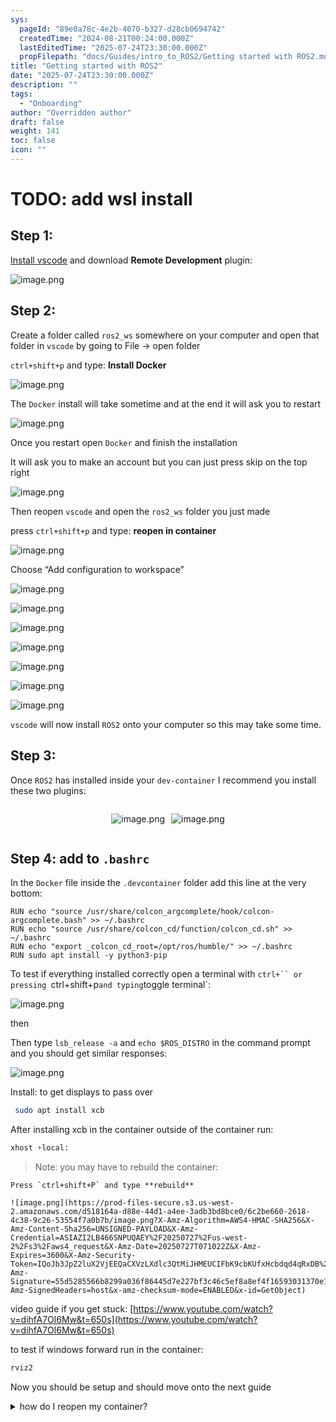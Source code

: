 ```yaml
---
sys:
  pageId: "89e0a78c-4e2b-4070-b327-d28cb0694742"
  createdTime: "2024-08-21T00:24:00.000Z"
  lastEditedTime: "2025-07-24T23:30:00.000Z"
  propFilepath: "docs/Guides/intro_to_ROS2/Getting started with ROS2.md"
title: "Getting started with ROS2"
date: "2025-07-24T23:30:00.000Z"
description: ""
tags:
  - "Onboarding"
author: "Overridden author"
draft: false
weight: 141
toc: false
icon: ""
---
```


# TODO: add wsl install

## Step 1:

[Install vscode](https://code.visualstudio.com/download) and download **Remote Development** plugin:

![image.png](https://prod-files-secure.s3.us-west-2.amazonaws.com/d518164a-d88e-44d1-a4ee-3adb3bd8bce0/efb52993-1881-4a40-b95e-6f020334f022/image.png?X-Amz-Algorithm=AWS4-HMAC-SHA256&X-Amz-Content-Sha256=UNSIGNED-PAYLOAD&X-Amz-Credential=ASIAZI2LB466Q76VJFTU%2F20250727%2Fus-west-2%2Fs3%2Faws4_request&X-Amz-Date=20250727T071011Z&X-Amz-Expires=3600&X-Amz-Security-Token=IQoJb3JpZ2luX2VjEEQaCXVzLXdlc3QtMiJIMEYCIQCVa9HCK9AiNbHNO1I7UJFkrDLHouoqFVMjwpT1jJQkdwIhAMZtSkj%2BUKyVh2NK7hUxjwPGI%2BUWmJl9hSH8Zs6m628MKv8DCG0QABoMNjM3NDIzMTgzODA1IgwIYt1hrgDAZ9OM5Jgq3AMvFnQtWxbGpwO2rNeZ%2FWJd7ppHxlqgfviSSO70H29DIZRcqaNpi2gXjNB0n1JmRaBvqOrsdWCjdSDE7y2sHUy06IWe1%2BVp4NLDu%2B6MJk7zHo20q6ARfW0NBVIlttTS2Xgiw%2FDeGd8Fr240LHWWN5DgpimlfYIsopqkeQTnKYzkAjdwde7Yshr1b%2FtB24rL%2Boc0uhFN7b5Yz5yBi6zh4Zwu0WPoU4thkG4RhJW0R0fjgsMZ%2FKeb%2FwIbEDWKw7ZSfiRNIYTgxRoAWaZy8HNWhnsxAae%2BSqY9NGQXjrsipxBBxQ0755ZaC7mCqEVE9%2F%2Fs1WPdjjCtmXsWs6IhA3jAmt7vdAEfI4lScigvlVLSn%2Fj5n20LfDo54qSvI5L13VeN0srfn4KbA0YeqHareqCMYn0%2FhqzKk7RJ2A5BIu%2BHh1Y7IfhhdBgrF9dS6rxQ42Df8GThSOtYx79adB%2BYEaTC1dqVWr%2B0Quc3m5o%2FgmMtbSkBleJ9vszF%2FRwcFUGRk9a2MWzTB9FK8STVOOuHnYKQawDUu%2BFxE%2Fi3TDcLc6aKNboBb0JL1vgHs%2FBoa0dx3ID%2Bq7SqUMN%2FKtIsyObEqbJnKgz7v2zT6erZVezr1%2BtaI%2BzGOq4lFyxkJob3pubbaDCCu5bEBjqkAcluA0ZtV5Tfqb%2FbuKifGxdH%2BCFulwIfxqiCtEMaJPWKHIFyCHIPBVwz9Pt9zzPaKpc4LYqsAGEBiaNFERuMggGTVJCYHQE%2FIOpR0e81OXiGQAZXTf6rAyC%2FOe%2BWBJNQaMixTEja3kWgaZ%2FMeJF%2FIyJWr6TawD27juabAajBlU9GUG1QXOh6R43PXTwm6aMQQXdMASpcYyPUAZHr0UeP8ZdlccjP&X-Amz-Signature=e5074000c1d369a10d7d4d69e4dd8a10b864989fa18f0df1f2e02f09b15dcbb0&X-Amz-SignedHeaders=host&x-amz-checksum-mode=ENABLED&x-id=GetObject)

## Step 2:

Create a folder called `ros2_ws` somewhere on your computer and open that folder in `vscode` by going to File → open folder 

`ctrl+shift+p` and type: **Install Docker**

![image.png](https://prod-files-secure.s3.us-west-2.amazonaws.com/d518164a-d88e-44d1-a4ee-3adb3bd8bce0/2269dc0e-1cd5-47ff-bceb-c04ad9b2eab0/image.png?X-Amz-Algorithm=AWS4-HMAC-SHA256&X-Amz-Content-Sha256=UNSIGNED-PAYLOAD&X-Amz-Credential=ASIAZI2LB466Q76VJFTU%2F20250727%2Fus-west-2%2Fs3%2Faws4_request&X-Amz-Date=20250727T071011Z&X-Amz-Expires=3600&X-Amz-Security-Token=IQoJb3JpZ2luX2VjEEQaCXVzLXdlc3QtMiJIMEYCIQCVa9HCK9AiNbHNO1I7UJFkrDLHouoqFVMjwpT1jJQkdwIhAMZtSkj%2BUKyVh2NK7hUxjwPGI%2BUWmJl9hSH8Zs6m628MKv8DCG0QABoMNjM3NDIzMTgzODA1IgwIYt1hrgDAZ9OM5Jgq3AMvFnQtWxbGpwO2rNeZ%2FWJd7ppHxlqgfviSSO70H29DIZRcqaNpi2gXjNB0n1JmRaBvqOrsdWCjdSDE7y2sHUy06IWe1%2BVp4NLDu%2B6MJk7zHo20q6ARfW0NBVIlttTS2Xgiw%2FDeGd8Fr240LHWWN5DgpimlfYIsopqkeQTnKYzkAjdwde7Yshr1b%2FtB24rL%2Boc0uhFN7b5Yz5yBi6zh4Zwu0WPoU4thkG4RhJW0R0fjgsMZ%2FKeb%2FwIbEDWKw7ZSfiRNIYTgxRoAWaZy8HNWhnsxAae%2BSqY9NGQXjrsipxBBxQ0755ZaC7mCqEVE9%2F%2Fs1WPdjjCtmXsWs6IhA3jAmt7vdAEfI4lScigvlVLSn%2Fj5n20LfDo54qSvI5L13VeN0srfn4KbA0YeqHareqCMYn0%2FhqzKk7RJ2A5BIu%2BHh1Y7IfhhdBgrF9dS6rxQ42Df8GThSOtYx79adB%2BYEaTC1dqVWr%2B0Quc3m5o%2FgmMtbSkBleJ9vszF%2FRwcFUGRk9a2MWzTB9FK8STVOOuHnYKQawDUu%2BFxE%2Fi3TDcLc6aKNboBb0JL1vgHs%2FBoa0dx3ID%2Bq7SqUMN%2FKtIsyObEqbJnKgz7v2zT6erZVezr1%2BtaI%2BzGOq4lFyxkJob3pubbaDCCu5bEBjqkAcluA0ZtV5Tfqb%2FbuKifGxdH%2BCFulwIfxqiCtEMaJPWKHIFyCHIPBVwz9Pt9zzPaKpc4LYqsAGEBiaNFERuMggGTVJCYHQE%2FIOpR0e81OXiGQAZXTf6rAyC%2FOe%2BWBJNQaMixTEja3kWgaZ%2FMeJF%2FIyJWr6TawD27juabAajBlU9GUG1QXOh6R43PXTwm6aMQQXdMASpcYyPUAZHr0UeP8ZdlccjP&X-Amz-Signature=f50fcffaed25c1e3eca8b4f5369734ae2d8b86986384ae44718ffa1b3bd4899b&X-Amz-SignedHeaders=host&x-amz-checksum-mode=ENABLED&x-id=GetObject)

The `Docker` install will take sometime and at the end it will ask you to restart

![image.png](https://prod-files-secure.s3.us-west-2.amazonaws.com/d518164a-d88e-44d1-a4ee-3adb3bd8bce0/ed233f78-be33-4b1f-b89c-9c346c0e961e/image.png?X-Amz-Algorithm=AWS4-HMAC-SHA256&X-Amz-Content-Sha256=UNSIGNED-PAYLOAD&X-Amz-Credential=ASIAZI2LB466Q76VJFTU%2F20250727%2Fus-west-2%2Fs3%2Faws4_request&X-Amz-Date=20250727T071011Z&X-Amz-Expires=3600&X-Amz-Security-Token=IQoJb3JpZ2luX2VjEEQaCXVzLXdlc3QtMiJIMEYCIQCVa9HCK9AiNbHNO1I7UJFkrDLHouoqFVMjwpT1jJQkdwIhAMZtSkj%2BUKyVh2NK7hUxjwPGI%2BUWmJl9hSH8Zs6m628MKv8DCG0QABoMNjM3NDIzMTgzODA1IgwIYt1hrgDAZ9OM5Jgq3AMvFnQtWxbGpwO2rNeZ%2FWJd7ppHxlqgfviSSO70H29DIZRcqaNpi2gXjNB0n1JmRaBvqOrsdWCjdSDE7y2sHUy06IWe1%2BVp4NLDu%2B6MJk7zHo20q6ARfW0NBVIlttTS2Xgiw%2FDeGd8Fr240LHWWN5DgpimlfYIsopqkeQTnKYzkAjdwde7Yshr1b%2FtB24rL%2Boc0uhFN7b5Yz5yBi6zh4Zwu0WPoU4thkG4RhJW0R0fjgsMZ%2FKeb%2FwIbEDWKw7ZSfiRNIYTgxRoAWaZy8HNWhnsxAae%2BSqY9NGQXjrsipxBBxQ0755ZaC7mCqEVE9%2F%2Fs1WPdjjCtmXsWs6IhA3jAmt7vdAEfI4lScigvlVLSn%2Fj5n20LfDo54qSvI5L13VeN0srfn4KbA0YeqHareqCMYn0%2FhqzKk7RJ2A5BIu%2BHh1Y7IfhhdBgrF9dS6rxQ42Df8GThSOtYx79adB%2BYEaTC1dqVWr%2B0Quc3m5o%2FgmMtbSkBleJ9vszF%2FRwcFUGRk9a2MWzTB9FK8STVOOuHnYKQawDUu%2BFxE%2Fi3TDcLc6aKNboBb0JL1vgHs%2FBoa0dx3ID%2Bq7SqUMN%2FKtIsyObEqbJnKgz7v2zT6erZVezr1%2BtaI%2BzGOq4lFyxkJob3pubbaDCCu5bEBjqkAcluA0ZtV5Tfqb%2FbuKifGxdH%2BCFulwIfxqiCtEMaJPWKHIFyCHIPBVwz9Pt9zzPaKpc4LYqsAGEBiaNFERuMggGTVJCYHQE%2FIOpR0e81OXiGQAZXTf6rAyC%2FOe%2BWBJNQaMixTEja3kWgaZ%2FMeJF%2FIyJWr6TawD27juabAajBlU9GUG1QXOh6R43PXTwm6aMQQXdMASpcYyPUAZHr0UeP8ZdlccjP&X-Amz-Signature=30a33d535e33c9000b686dd9c3aa49eeb4a3444e5fbd84e309b0e630a112e9e9&X-Amz-SignedHeaders=host&x-amz-checksum-mode=ENABLED&x-id=GetObject)

Once you restart open `Docker` and finish the installation

It will ask you to make an account but you can just press skip on the top right

![image.png](https://prod-files-secure.s3.us-west-2.amazonaws.com/d518164a-d88e-44d1-a4ee-3adb3bd8bce0/21010ad9-1659-4fd9-9f59-9932a09b2a3d/image.png?X-Amz-Algorithm=AWS4-HMAC-SHA256&X-Amz-Content-Sha256=UNSIGNED-PAYLOAD&X-Amz-Credential=ASIAZI2LB466Q76VJFTU%2F20250727%2Fus-west-2%2Fs3%2Faws4_request&X-Amz-Date=20250727T071011Z&X-Amz-Expires=3600&X-Amz-Security-Token=IQoJb3JpZ2luX2VjEEQaCXVzLXdlc3QtMiJIMEYCIQCVa9HCK9AiNbHNO1I7UJFkrDLHouoqFVMjwpT1jJQkdwIhAMZtSkj%2BUKyVh2NK7hUxjwPGI%2BUWmJl9hSH8Zs6m628MKv8DCG0QABoMNjM3NDIzMTgzODA1IgwIYt1hrgDAZ9OM5Jgq3AMvFnQtWxbGpwO2rNeZ%2FWJd7ppHxlqgfviSSO70H29DIZRcqaNpi2gXjNB0n1JmRaBvqOrsdWCjdSDE7y2sHUy06IWe1%2BVp4NLDu%2B6MJk7zHo20q6ARfW0NBVIlttTS2Xgiw%2FDeGd8Fr240LHWWN5DgpimlfYIsopqkeQTnKYzkAjdwde7Yshr1b%2FtB24rL%2Boc0uhFN7b5Yz5yBi6zh4Zwu0WPoU4thkG4RhJW0R0fjgsMZ%2FKeb%2FwIbEDWKw7ZSfiRNIYTgxRoAWaZy8HNWhnsxAae%2BSqY9NGQXjrsipxBBxQ0755ZaC7mCqEVE9%2F%2Fs1WPdjjCtmXsWs6IhA3jAmt7vdAEfI4lScigvlVLSn%2Fj5n20LfDo54qSvI5L13VeN0srfn4KbA0YeqHareqCMYn0%2FhqzKk7RJ2A5BIu%2BHh1Y7IfhhdBgrF9dS6rxQ42Df8GThSOtYx79adB%2BYEaTC1dqVWr%2B0Quc3m5o%2FgmMtbSkBleJ9vszF%2FRwcFUGRk9a2MWzTB9FK8STVOOuHnYKQawDUu%2BFxE%2Fi3TDcLc6aKNboBb0JL1vgHs%2FBoa0dx3ID%2Bq7SqUMN%2FKtIsyObEqbJnKgz7v2zT6erZVezr1%2BtaI%2BzGOq4lFyxkJob3pubbaDCCu5bEBjqkAcluA0ZtV5Tfqb%2FbuKifGxdH%2BCFulwIfxqiCtEMaJPWKHIFyCHIPBVwz9Pt9zzPaKpc4LYqsAGEBiaNFERuMggGTVJCYHQE%2FIOpR0e81OXiGQAZXTf6rAyC%2FOe%2BWBJNQaMixTEja3kWgaZ%2FMeJF%2FIyJWr6TawD27juabAajBlU9GUG1QXOh6R43PXTwm6aMQQXdMASpcYyPUAZHr0UeP8ZdlccjP&X-Amz-Signature=197a66981f67b2216977eaa2439ab3b740ada236d38fe96bb14b26d0db3e3b04&X-Amz-SignedHeaders=host&x-amz-checksum-mode=ENABLED&x-id=GetObject)

Then reopen `vscode` and open the `ros2_ws` folder you just made

press `ctrl+shift+p` and type: **reopen in container**

![image.png](https://prod-files-secure.s3.us-west-2.amazonaws.com/d518164a-d88e-44d1-a4ee-3adb3bd8bce0/4e93b8c2-41ad-488c-8095-c74205196118/image.png?X-Amz-Algorithm=AWS4-HMAC-SHA256&X-Amz-Content-Sha256=UNSIGNED-PAYLOAD&X-Amz-Credential=ASIAZI2LB466Q76VJFTU%2F20250727%2Fus-west-2%2Fs3%2Faws4_request&X-Amz-Date=20250727T071011Z&X-Amz-Expires=3600&X-Amz-Security-Token=IQoJb3JpZ2luX2VjEEQaCXVzLXdlc3QtMiJIMEYCIQCVa9HCK9AiNbHNO1I7UJFkrDLHouoqFVMjwpT1jJQkdwIhAMZtSkj%2BUKyVh2NK7hUxjwPGI%2BUWmJl9hSH8Zs6m628MKv8DCG0QABoMNjM3NDIzMTgzODA1IgwIYt1hrgDAZ9OM5Jgq3AMvFnQtWxbGpwO2rNeZ%2FWJd7ppHxlqgfviSSO70H29DIZRcqaNpi2gXjNB0n1JmRaBvqOrsdWCjdSDE7y2sHUy06IWe1%2BVp4NLDu%2B6MJk7zHo20q6ARfW0NBVIlttTS2Xgiw%2FDeGd8Fr240LHWWN5DgpimlfYIsopqkeQTnKYzkAjdwde7Yshr1b%2FtB24rL%2Boc0uhFN7b5Yz5yBi6zh4Zwu0WPoU4thkG4RhJW0R0fjgsMZ%2FKeb%2FwIbEDWKw7ZSfiRNIYTgxRoAWaZy8HNWhnsxAae%2BSqY9NGQXjrsipxBBxQ0755ZaC7mCqEVE9%2F%2Fs1WPdjjCtmXsWs6IhA3jAmt7vdAEfI4lScigvlVLSn%2Fj5n20LfDo54qSvI5L13VeN0srfn4KbA0YeqHareqCMYn0%2FhqzKk7RJ2A5BIu%2BHh1Y7IfhhdBgrF9dS6rxQ42Df8GThSOtYx79adB%2BYEaTC1dqVWr%2B0Quc3m5o%2FgmMtbSkBleJ9vszF%2FRwcFUGRk9a2MWzTB9FK8STVOOuHnYKQawDUu%2BFxE%2Fi3TDcLc6aKNboBb0JL1vgHs%2FBoa0dx3ID%2Bq7SqUMN%2FKtIsyObEqbJnKgz7v2zT6erZVezr1%2BtaI%2BzGOq4lFyxkJob3pubbaDCCu5bEBjqkAcluA0ZtV5Tfqb%2FbuKifGxdH%2BCFulwIfxqiCtEMaJPWKHIFyCHIPBVwz9Pt9zzPaKpc4LYqsAGEBiaNFERuMggGTVJCYHQE%2FIOpR0e81OXiGQAZXTf6rAyC%2FOe%2BWBJNQaMixTEja3kWgaZ%2FMeJF%2FIyJWr6TawD27juabAajBlU9GUG1QXOh6R43PXTwm6aMQQXdMASpcYyPUAZHr0UeP8ZdlccjP&X-Amz-Signature=e14ecc8cfbe6efc38aa16804b6439670b3ca3ef1f2a847e3d51e91c9fa0100fc&X-Amz-SignedHeaders=host&x-amz-checksum-mode=ENABLED&x-id=GetObject)

Choose “Add configuration to workspace”

![image.png](https://prod-files-secure.s3.us-west-2.amazonaws.com/d518164a-d88e-44d1-a4ee-3adb3bd8bce0/9560b282-5060-4989-ba37-97e7b2c22476/image.png?X-Amz-Algorithm=AWS4-HMAC-SHA256&X-Amz-Content-Sha256=UNSIGNED-PAYLOAD&X-Amz-Credential=ASIAZI2LB466Q76VJFTU%2F20250727%2Fus-west-2%2Fs3%2Faws4_request&X-Amz-Date=20250727T071011Z&X-Amz-Expires=3600&X-Amz-Security-Token=IQoJb3JpZ2luX2VjEEQaCXVzLXdlc3QtMiJIMEYCIQCVa9HCK9AiNbHNO1I7UJFkrDLHouoqFVMjwpT1jJQkdwIhAMZtSkj%2BUKyVh2NK7hUxjwPGI%2BUWmJl9hSH8Zs6m628MKv8DCG0QABoMNjM3NDIzMTgzODA1IgwIYt1hrgDAZ9OM5Jgq3AMvFnQtWxbGpwO2rNeZ%2FWJd7ppHxlqgfviSSO70H29DIZRcqaNpi2gXjNB0n1JmRaBvqOrsdWCjdSDE7y2sHUy06IWe1%2BVp4NLDu%2B6MJk7zHo20q6ARfW0NBVIlttTS2Xgiw%2FDeGd8Fr240LHWWN5DgpimlfYIsopqkeQTnKYzkAjdwde7Yshr1b%2FtB24rL%2Boc0uhFN7b5Yz5yBi6zh4Zwu0WPoU4thkG4RhJW0R0fjgsMZ%2FKeb%2FwIbEDWKw7ZSfiRNIYTgxRoAWaZy8HNWhnsxAae%2BSqY9NGQXjrsipxBBxQ0755ZaC7mCqEVE9%2F%2Fs1WPdjjCtmXsWs6IhA3jAmt7vdAEfI4lScigvlVLSn%2Fj5n20LfDo54qSvI5L13VeN0srfn4KbA0YeqHareqCMYn0%2FhqzKk7RJ2A5BIu%2BHh1Y7IfhhdBgrF9dS6rxQ42Df8GThSOtYx79adB%2BYEaTC1dqVWr%2B0Quc3m5o%2FgmMtbSkBleJ9vszF%2FRwcFUGRk9a2MWzTB9FK8STVOOuHnYKQawDUu%2BFxE%2Fi3TDcLc6aKNboBb0JL1vgHs%2FBoa0dx3ID%2Bq7SqUMN%2FKtIsyObEqbJnKgz7v2zT6erZVezr1%2BtaI%2BzGOq4lFyxkJob3pubbaDCCu5bEBjqkAcluA0ZtV5Tfqb%2FbuKifGxdH%2BCFulwIfxqiCtEMaJPWKHIFyCHIPBVwz9Pt9zzPaKpc4LYqsAGEBiaNFERuMggGTVJCYHQE%2FIOpR0e81OXiGQAZXTf6rAyC%2FOe%2BWBJNQaMixTEja3kWgaZ%2FMeJF%2FIyJWr6TawD27juabAajBlU9GUG1QXOh6R43PXTwm6aMQQXdMASpcYyPUAZHr0UeP8ZdlccjP&X-Amz-Signature=198376983a3a971fb7bd59d7a1a6e8bf527d364e24fa1980f1c2884c264a1157&X-Amz-SignedHeaders=host&x-amz-checksum-mode=ENABLED&x-id=GetObject)

![image.png](https://prod-files-secure.s3.us-west-2.amazonaws.com/d518164a-d88e-44d1-a4ee-3adb3bd8bce0/2ee63f81-886b-48e8-a553-dc6e5eac99e4/image.png?X-Amz-Algorithm=AWS4-HMAC-SHA256&X-Amz-Content-Sha256=UNSIGNED-PAYLOAD&X-Amz-Credential=ASIAZI2LB466Q76VJFTU%2F20250727%2Fus-west-2%2Fs3%2Faws4_request&X-Amz-Date=20250727T071011Z&X-Amz-Expires=3600&X-Amz-Security-Token=IQoJb3JpZ2luX2VjEEQaCXVzLXdlc3QtMiJIMEYCIQCVa9HCK9AiNbHNO1I7UJFkrDLHouoqFVMjwpT1jJQkdwIhAMZtSkj%2BUKyVh2NK7hUxjwPGI%2BUWmJl9hSH8Zs6m628MKv8DCG0QABoMNjM3NDIzMTgzODA1IgwIYt1hrgDAZ9OM5Jgq3AMvFnQtWxbGpwO2rNeZ%2FWJd7ppHxlqgfviSSO70H29DIZRcqaNpi2gXjNB0n1JmRaBvqOrsdWCjdSDE7y2sHUy06IWe1%2BVp4NLDu%2B6MJk7zHo20q6ARfW0NBVIlttTS2Xgiw%2FDeGd8Fr240LHWWN5DgpimlfYIsopqkeQTnKYzkAjdwde7Yshr1b%2FtB24rL%2Boc0uhFN7b5Yz5yBi6zh4Zwu0WPoU4thkG4RhJW0R0fjgsMZ%2FKeb%2FwIbEDWKw7ZSfiRNIYTgxRoAWaZy8HNWhnsxAae%2BSqY9NGQXjrsipxBBxQ0755ZaC7mCqEVE9%2F%2Fs1WPdjjCtmXsWs6IhA3jAmt7vdAEfI4lScigvlVLSn%2Fj5n20LfDo54qSvI5L13VeN0srfn4KbA0YeqHareqCMYn0%2FhqzKk7RJ2A5BIu%2BHh1Y7IfhhdBgrF9dS6rxQ42Df8GThSOtYx79adB%2BYEaTC1dqVWr%2B0Quc3m5o%2FgmMtbSkBleJ9vszF%2FRwcFUGRk9a2MWzTB9FK8STVOOuHnYKQawDUu%2BFxE%2Fi3TDcLc6aKNboBb0JL1vgHs%2FBoa0dx3ID%2Bq7SqUMN%2FKtIsyObEqbJnKgz7v2zT6erZVezr1%2BtaI%2BzGOq4lFyxkJob3pubbaDCCu5bEBjqkAcluA0ZtV5Tfqb%2FbuKifGxdH%2BCFulwIfxqiCtEMaJPWKHIFyCHIPBVwz9Pt9zzPaKpc4LYqsAGEBiaNFERuMggGTVJCYHQE%2FIOpR0e81OXiGQAZXTf6rAyC%2FOe%2BWBJNQaMixTEja3kWgaZ%2FMeJF%2FIyJWr6TawD27juabAajBlU9GUG1QXOh6R43PXTwm6aMQQXdMASpcYyPUAZHr0UeP8ZdlccjP&X-Amz-Signature=3273873823a91b5ece70017e85843a49feebe86fa132f21ef22abccecc4e86a4&X-Amz-SignedHeaders=host&x-amz-checksum-mode=ENABLED&x-id=GetObject)

![image.png](https://prod-files-secure.s3.us-west-2.amazonaws.com/d518164a-d88e-44d1-a4ee-3adb3bd8bce0/e0fd626c-c8b6-4b2c-95d1-fa4c26514504/image.png?X-Amz-Algorithm=AWS4-HMAC-SHA256&X-Amz-Content-Sha256=UNSIGNED-PAYLOAD&X-Amz-Credential=ASIAZI2LB466Q76VJFTU%2F20250727%2Fus-west-2%2Fs3%2Faws4_request&X-Amz-Date=20250727T071011Z&X-Amz-Expires=3600&X-Amz-Security-Token=IQoJb3JpZ2luX2VjEEQaCXVzLXdlc3QtMiJIMEYCIQCVa9HCK9AiNbHNO1I7UJFkrDLHouoqFVMjwpT1jJQkdwIhAMZtSkj%2BUKyVh2NK7hUxjwPGI%2BUWmJl9hSH8Zs6m628MKv8DCG0QABoMNjM3NDIzMTgzODA1IgwIYt1hrgDAZ9OM5Jgq3AMvFnQtWxbGpwO2rNeZ%2FWJd7ppHxlqgfviSSO70H29DIZRcqaNpi2gXjNB0n1JmRaBvqOrsdWCjdSDE7y2sHUy06IWe1%2BVp4NLDu%2B6MJk7zHo20q6ARfW0NBVIlttTS2Xgiw%2FDeGd8Fr240LHWWN5DgpimlfYIsopqkeQTnKYzkAjdwde7Yshr1b%2FtB24rL%2Boc0uhFN7b5Yz5yBi6zh4Zwu0WPoU4thkG4RhJW0R0fjgsMZ%2FKeb%2FwIbEDWKw7ZSfiRNIYTgxRoAWaZy8HNWhnsxAae%2BSqY9NGQXjrsipxBBxQ0755ZaC7mCqEVE9%2F%2Fs1WPdjjCtmXsWs6IhA3jAmt7vdAEfI4lScigvlVLSn%2Fj5n20LfDo54qSvI5L13VeN0srfn4KbA0YeqHareqCMYn0%2FhqzKk7RJ2A5BIu%2BHh1Y7IfhhdBgrF9dS6rxQ42Df8GThSOtYx79adB%2BYEaTC1dqVWr%2B0Quc3m5o%2FgmMtbSkBleJ9vszF%2FRwcFUGRk9a2MWzTB9FK8STVOOuHnYKQawDUu%2BFxE%2Fi3TDcLc6aKNboBb0JL1vgHs%2FBoa0dx3ID%2Bq7SqUMN%2FKtIsyObEqbJnKgz7v2zT6erZVezr1%2BtaI%2BzGOq4lFyxkJob3pubbaDCCu5bEBjqkAcluA0ZtV5Tfqb%2FbuKifGxdH%2BCFulwIfxqiCtEMaJPWKHIFyCHIPBVwz9Pt9zzPaKpc4LYqsAGEBiaNFERuMggGTVJCYHQE%2FIOpR0e81OXiGQAZXTf6rAyC%2FOe%2BWBJNQaMixTEja3kWgaZ%2FMeJF%2FIyJWr6TawD27juabAajBlU9GUG1QXOh6R43PXTwm6aMQQXdMASpcYyPUAZHr0UeP8ZdlccjP&X-Amz-Signature=5d5efa588fa42e2d79965a01a6ad9abfbe4b9caef955f7b3adf9b9c827dd91cb&X-Amz-SignedHeaders=host&x-amz-checksum-mode=ENABLED&x-id=GetObject)

![image.png](https://prod-files-secure.s3.us-west-2.amazonaws.com/d518164a-d88e-44d1-a4ee-3adb3bd8bce0/a2e13f50-d2ab-4719-a4c2-7ced634bfc9d/image.png?X-Amz-Algorithm=AWS4-HMAC-SHA256&X-Amz-Content-Sha256=UNSIGNED-PAYLOAD&X-Amz-Credential=ASIAZI2LB466Q76VJFTU%2F20250727%2Fus-west-2%2Fs3%2Faws4_request&X-Amz-Date=20250727T071011Z&X-Amz-Expires=3600&X-Amz-Security-Token=IQoJb3JpZ2luX2VjEEQaCXVzLXdlc3QtMiJIMEYCIQCVa9HCK9AiNbHNO1I7UJFkrDLHouoqFVMjwpT1jJQkdwIhAMZtSkj%2BUKyVh2NK7hUxjwPGI%2BUWmJl9hSH8Zs6m628MKv8DCG0QABoMNjM3NDIzMTgzODA1IgwIYt1hrgDAZ9OM5Jgq3AMvFnQtWxbGpwO2rNeZ%2FWJd7ppHxlqgfviSSO70H29DIZRcqaNpi2gXjNB0n1JmRaBvqOrsdWCjdSDE7y2sHUy06IWe1%2BVp4NLDu%2B6MJk7zHo20q6ARfW0NBVIlttTS2Xgiw%2FDeGd8Fr240LHWWN5DgpimlfYIsopqkeQTnKYzkAjdwde7Yshr1b%2FtB24rL%2Boc0uhFN7b5Yz5yBi6zh4Zwu0WPoU4thkG4RhJW0R0fjgsMZ%2FKeb%2FwIbEDWKw7ZSfiRNIYTgxRoAWaZy8HNWhnsxAae%2BSqY9NGQXjrsipxBBxQ0755ZaC7mCqEVE9%2F%2Fs1WPdjjCtmXsWs6IhA3jAmt7vdAEfI4lScigvlVLSn%2Fj5n20LfDo54qSvI5L13VeN0srfn4KbA0YeqHareqCMYn0%2FhqzKk7RJ2A5BIu%2BHh1Y7IfhhdBgrF9dS6rxQ42Df8GThSOtYx79adB%2BYEaTC1dqVWr%2B0Quc3m5o%2FgmMtbSkBleJ9vszF%2FRwcFUGRk9a2MWzTB9FK8STVOOuHnYKQawDUu%2BFxE%2Fi3TDcLc6aKNboBb0JL1vgHs%2FBoa0dx3ID%2Bq7SqUMN%2FKtIsyObEqbJnKgz7v2zT6erZVezr1%2BtaI%2BzGOq4lFyxkJob3pubbaDCCu5bEBjqkAcluA0ZtV5Tfqb%2FbuKifGxdH%2BCFulwIfxqiCtEMaJPWKHIFyCHIPBVwz9Pt9zzPaKpc4LYqsAGEBiaNFERuMggGTVJCYHQE%2FIOpR0e81OXiGQAZXTf6rAyC%2FOe%2BWBJNQaMixTEja3kWgaZ%2FMeJF%2FIyJWr6TawD27juabAajBlU9GUG1QXOh6R43PXTwm6aMQQXdMASpcYyPUAZHr0UeP8ZdlccjP&X-Amz-Signature=f8f0fc9cf1158cf6ed17796d456d5a0cc433f2b1edc1bc1d1798d36cda3fd3cb&X-Amz-SignedHeaders=host&x-amz-checksum-mode=ENABLED&x-id=GetObject)

![image.png](https://prod-files-secure.s3.us-west-2.amazonaws.com/d518164a-d88e-44d1-a4ee-3adb3bd8bce0/6cc478ad-aaba-4bf7-9fcc-403277ab896c/image.png?X-Amz-Algorithm=AWS4-HMAC-SHA256&X-Amz-Content-Sha256=UNSIGNED-PAYLOAD&X-Amz-Credential=ASIAZI2LB466Q76VJFTU%2F20250727%2Fus-west-2%2Fs3%2Faws4_request&X-Amz-Date=20250727T071011Z&X-Amz-Expires=3600&X-Amz-Security-Token=IQoJb3JpZ2luX2VjEEQaCXVzLXdlc3QtMiJIMEYCIQCVa9HCK9AiNbHNO1I7UJFkrDLHouoqFVMjwpT1jJQkdwIhAMZtSkj%2BUKyVh2NK7hUxjwPGI%2BUWmJl9hSH8Zs6m628MKv8DCG0QABoMNjM3NDIzMTgzODA1IgwIYt1hrgDAZ9OM5Jgq3AMvFnQtWxbGpwO2rNeZ%2FWJd7ppHxlqgfviSSO70H29DIZRcqaNpi2gXjNB0n1JmRaBvqOrsdWCjdSDE7y2sHUy06IWe1%2BVp4NLDu%2B6MJk7zHo20q6ARfW0NBVIlttTS2Xgiw%2FDeGd8Fr240LHWWN5DgpimlfYIsopqkeQTnKYzkAjdwde7Yshr1b%2FtB24rL%2Boc0uhFN7b5Yz5yBi6zh4Zwu0WPoU4thkG4RhJW0R0fjgsMZ%2FKeb%2FwIbEDWKw7ZSfiRNIYTgxRoAWaZy8HNWhnsxAae%2BSqY9NGQXjrsipxBBxQ0755ZaC7mCqEVE9%2F%2Fs1WPdjjCtmXsWs6IhA3jAmt7vdAEfI4lScigvlVLSn%2Fj5n20LfDo54qSvI5L13VeN0srfn4KbA0YeqHareqCMYn0%2FhqzKk7RJ2A5BIu%2BHh1Y7IfhhdBgrF9dS6rxQ42Df8GThSOtYx79adB%2BYEaTC1dqVWr%2B0Quc3m5o%2FgmMtbSkBleJ9vszF%2FRwcFUGRk9a2MWzTB9FK8STVOOuHnYKQawDUu%2BFxE%2Fi3TDcLc6aKNboBb0JL1vgHs%2FBoa0dx3ID%2Bq7SqUMN%2FKtIsyObEqbJnKgz7v2zT6erZVezr1%2BtaI%2BzGOq4lFyxkJob3pubbaDCCu5bEBjqkAcluA0ZtV5Tfqb%2FbuKifGxdH%2BCFulwIfxqiCtEMaJPWKHIFyCHIPBVwz9Pt9zzPaKpc4LYqsAGEBiaNFERuMggGTVJCYHQE%2FIOpR0e81OXiGQAZXTf6rAyC%2FOe%2BWBJNQaMixTEja3kWgaZ%2FMeJF%2FIyJWr6TawD27juabAajBlU9GUG1QXOh6R43PXTwm6aMQQXdMASpcYyPUAZHr0UeP8ZdlccjP&X-Amz-Signature=6b36226f3fa84948865a8ecee4cb1cd6cb212e32ec027c8558066f17fd48bcbe&X-Amz-SignedHeaders=host&x-amz-checksum-mode=ENABLED&x-id=GetObject)

![image.png](https://prod-files-secure.s3.us-west-2.amazonaws.com/d518164a-d88e-44d1-a4ee-3adb3bd8bce0/53255b28-f75e-430f-b9e3-c0ac8577e42b/image.png?X-Amz-Algorithm=AWS4-HMAC-SHA256&X-Amz-Content-Sha256=UNSIGNED-PAYLOAD&X-Amz-Credential=ASIAZI2LB466Q76VJFTU%2F20250727%2Fus-west-2%2Fs3%2Faws4_request&X-Amz-Date=20250727T071011Z&X-Amz-Expires=3600&X-Amz-Security-Token=IQoJb3JpZ2luX2VjEEQaCXVzLXdlc3QtMiJIMEYCIQCVa9HCK9AiNbHNO1I7UJFkrDLHouoqFVMjwpT1jJQkdwIhAMZtSkj%2BUKyVh2NK7hUxjwPGI%2BUWmJl9hSH8Zs6m628MKv8DCG0QABoMNjM3NDIzMTgzODA1IgwIYt1hrgDAZ9OM5Jgq3AMvFnQtWxbGpwO2rNeZ%2FWJd7ppHxlqgfviSSO70H29DIZRcqaNpi2gXjNB0n1JmRaBvqOrsdWCjdSDE7y2sHUy06IWe1%2BVp4NLDu%2B6MJk7zHo20q6ARfW0NBVIlttTS2Xgiw%2FDeGd8Fr240LHWWN5DgpimlfYIsopqkeQTnKYzkAjdwde7Yshr1b%2FtB24rL%2Boc0uhFN7b5Yz5yBi6zh4Zwu0WPoU4thkG4RhJW0R0fjgsMZ%2FKeb%2FwIbEDWKw7ZSfiRNIYTgxRoAWaZy8HNWhnsxAae%2BSqY9NGQXjrsipxBBxQ0755ZaC7mCqEVE9%2F%2Fs1WPdjjCtmXsWs6IhA3jAmt7vdAEfI4lScigvlVLSn%2Fj5n20LfDo54qSvI5L13VeN0srfn4KbA0YeqHareqCMYn0%2FhqzKk7RJ2A5BIu%2BHh1Y7IfhhdBgrF9dS6rxQ42Df8GThSOtYx79adB%2BYEaTC1dqVWr%2B0Quc3m5o%2FgmMtbSkBleJ9vszF%2FRwcFUGRk9a2MWzTB9FK8STVOOuHnYKQawDUu%2BFxE%2Fi3TDcLc6aKNboBb0JL1vgHs%2FBoa0dx3ID%2Bq7SqUMN%2FKtIsyObEqbJnKgz7v2zT6erZVezr1%2BtaI%2BzGOq4lFyxkJob3pubbaDCCu5bEBjqkAcluA0ZtV5Tfqb%2FbuKifGxdH%2BCFulwIfxqiCtEMaJPWKHIFyCHIPBVwz9Pt9zzPaKpc4LYqsAGEBiaNFERuMggGTVJCYHQE%2FIOpR0e81OXiGQAZXTf6rAyC%2FOe%2BWBJNQaMixTEja3kWgaZ%2FMeJF%2FIyJWr6TawD27juabAajBlU9GUG1QXOh6R43PXTwm6aMQQXdMASpcYyPUAZHr0UeP8ZdlccjP&X-Amz-Signature=d1f24241241638942d94801d708fe131517798e72db222748199757977724f9f&X-Amz-SignedHeaders=host&x-amz-checksum-mode=ENABLED&x-id=GetObject)

![image.png](https://prod-files-secure.s3.us-west-2.amazonaws.com/d518164a-d88e-44d1-a4ee-3adb3bd8bce0/7c562767-5af9-4ffb-97d1-327bcdf4ee00/image.png?X-Amz-Algorithm=AWS4-HMAC-SHA256&X-Amz-Content-Sha256=UNSIGNED-PAYLOAD&X-Amz-Credential=ASIAZI2LB466Q76VJFTU%2F20250727%2Fus-west-2%2Fs3%2Faws4_request&X-Amz-Date=20250727T071011Z&X-Amz-Expires=3600&X-Amz-Security-Token=IQoJb3JpZ2luX2VjEEQaCXVzLXdlc3QtMiJIMEYCIQCVa9HCK9AiNbHNO1I7UJFkrDLHouoqFVMjwpT1jJQkdwIhAMZtSkj%2BUKyVh2NK7hUxjwPGI%2BUWmJl9hSH8Zs6m628MKv8DCG0QABoMNjM3NDIzMTgzODA1IgwIYt1hrgDAZ9OM5Jgq3AMvFnQtWxbGpwO2rNeZ%2FWJd7ppHxlqgfviSSO70H29DIZRcqaNpi2gXjNB0n1JmRaBvqOrsdWCjdSDE7y2sHUy06IWe1%2BVp4NLDu%2B6MJk7zHo20q6ARfW0NBVIlttTS2Xgiw%2FDeGd8Fr240LHWWN5DgpimlfYIsopqkeQTnKYzkAjdwde7Yshr1b%2FtB24rL%2Boc0uhFN7b5Yz5yBi6zh4Zwu0WPoU4thkG4RhJW0R0fjgsMZ%2FKeb%2FwIbEDWKw7ZSfiRNIYTgxRoAWaZy8HNWhnsxAae%2BSqY9NGQXjrsipxBBxQ0755ZaC7mCqEVE9%2F%2Fs1WPdjjCtmXsWs6IhA3jAmt7vdAEfI4lScigvlVLSn%2Fj5n20LfDo54qSvI5L13VeN0srfn4KbA0YeqHareqCMYn0%2FhqzKk7RJ2A5BIu%2BHh1Y7IfhhdBgrF9dS6rxQ42Df8GThSOtYx79adB%2BYEaTC1dqVWr%2B0Quc3m5o%2FgmMtbSkBleJ9vszF%2FRwcFUGRk9a2MWzTB9FK8STVOOuHnYKQawDUu%2BFxE%2Fi3TDcLc6aKNboBb0JL1vgHs%2FBoa0dx3ID%2Bq7SqUMN%2FKtIsyObEqbJnKgz7v2zT6erZVezr1%2BtaI%2BzGOq4lFyxkJob3pubbaDCCu5bEBjqkAcluA0ZtV5Tfqb%2FbuKifGxdH%2BCFulwIfxqiCtEMaJPWKHIFyCHIPBVwz9Pt9zzPaKpc4LYqsAGEBiaNFERuMggGTVJCYHQE%2FIOpR0e81OXiGQAZXTf6rAyC%2FOe%2BWBJNQaMixTEja3kWgaZ%2FMeJF%2FIyJWr6TawD27juabAajBlU9GUG1QXOh6R43PXTwm6aMQQXdMASpcYyPUAZHr0UeP8ZdlccjP&X-Amz-Signature=c319be13a54c307e2614800464949e658aebe4b76e7e8cee66320ff43df75b8c&X-Amz-SignedHeaders=host&x-amz-checksum-mode=ENABLED&x-id=GetObject)

`vscode` will now install `ROS2` onto your computer so this may take some time.

## Step 3:

Once `ROS2` has installed inside your `dev-container` I recommend you install these two plugins:

<div style="display: flex;flex-direction: row; column-gap:10px; max-width: 630px;justify-content: center;">
<div>

![image.png](https://prod-files-secure.s3.us-west-2.amazonaws.com/d518164a-d88e-44d1-a4ee-3adb3bd8bce0/3fc3d550-5a54-4ba1-ba6b-faa01cdb7369/image.png?X-Amz-Algorithm=AWS4-HMAC-SHA256&X-Amz-Content-Sha256=UNSIGNED-PAYLOAD&X-Amz-Credential=ASIAZI2LB4664TR4AL7U%2F20250727%2Fus-west-2%2Fs3%2Faws4_request&X-Amz-Date=20250727T071021Z&X-Amz-Expires=3600&X-Amz-Security-Token=IQoJb3JpZ2luX2VjEEQaCXVzLXdlc3QtMiJHMEUCIFSTom%2FfCbgMzHoCej4IQYv%2BfcdjsPFC7CRDN8Go3JagAiEAhbkBVw10A3U4NK0uCrpRlMbX8v3AW7moxJ4AEr94VzAq%2FwMIbRAAGgw2Mzc0MjMxODM4MDUiDBAGiEWk7ITOeQFoEircA1lrPGJpd3TkwiNi4Tu8pPvPMmGH2JOw0W3I%2F3q2lnJY%2FiOkN0vaiyVlBzMzPqjW%2BIAiYBuJa16YW4s3OHj7SSKeibt8W7m99wzwpe6O7%2BdGW4JjBXhVLuA0LH21uGfmA76%2Fya%2B5tYIkIBoFkq110EeryvF%2FSjtQlIUPrq6GwNHmiKS8Q%2FrkSjnSLkkstfZWIt7OqvD9SSM8d%2B%2BveAKpL2M2p7bd0pPdX9NXP2dl0U4PoeMqPV6EE9J3PzSMWtJXkIYSYtqWNA5akaYC6gOqqN8pHLr7XizDk0YXnD%2FB15yYVJEi7WVxZGo%2B55a0znJa6zkrtCABOW%2Bi3E4tncHjDCjSs8Ul6IE4ZW9EKGBAHDGgjt0zAPu3diqywGgBbZzdmjauUKcuzRZWSNU4XvkfHVQOL5Vwl7QtbtYnrzW5di8WVNlY%2ByK%2Fzd2vz5g360G0yFrOZDhpibn4cWYyoOFgcv3icpCmttnEZeu6llPRntY5W8bC22oC1d4oYZWFfhNJ9KNhbGZJlaokMWvf%2FTyLxinsB2XP3nRL%2F0EsOXPtLq9SMcyiQxl3N7844hpCaKwfVT8Vw0sxRh4CJFW9sECFecYu2T6zsFTQ1dPp57CDgd2vaSwU2QlHvMHN9h3NMNa7lsQGOqUBCj9D%2BpujRDXrKXtHzcsnhQ2mtQxprY3DKbUIIaN5MDDA3VUD7P0%2BvZahaKg2TFmAOyOFie7yTh2Qne33SbQf%2BZ1dvcapDbA9TuWLqi%2FV4DNCz3BWSCMF8DGyypsZZeJsGzM5jas3vo5qoNmVQCc0vjS%2BCLdrtkKve6xLqysE1U3pYL7gRyc0FKM3nkXIIgKUIgojvbPlNP%2BDRts5Fr7qspBRn3oe&X-Amz-Signature=3787a1a41d13d48c59eb476f5d27d6ead417f8a1c02a2837b59b212024150e7c&X-Amz-SignedHeaders=host&x-amz-checksum-mode=ENABLED&x-id=GetObject)

</div>
<div>

![image.png](https://prod-files-secure.s3.us-west-2.amazonaws.com/d518164a-d88e-44d1-a4ee-3adb3bd8bce0/d994cc66-13c2-4093-a5a3-f84cf4601a82/image.png?X-Amz-Algorithm=AWS4-HMAC-SHA256&X-Amz-Content-Sha256=UNSIGNED-PAYLOAD&X-Amz-Credential=ASIAZI2LB466Q4PBIVII%2F20250727%2Fus-west-2%2Fs3%2Faws4_request&X-Amz-Date=20250727T071021Z&X-Amz-Expires=3600&X-Amz-Security-Token=IQoJb3JpZ2luX2VjEEQaCXVzLXdlc3QtMiJGMEQCIEQC%2BXDbzba33YMEKLB993K1UER3X5UGnZSaLHLrkXCEAiBKC3fZsvEXOXlDyaMsBNONl6e2LUDqMXxuJPiYGUULcCr%2FAwhtEAAaDDYzNzQyMzE4MzgwNSIMBgVqUg9SQvRre4N%2FKtwD8%2Bg7OqUej9wPs07hY9Kt7rT5XgagQAOEWPIX0Cx9Sc3DNiQzwdQ4aHUs6TtYtxiivEK3zsCywFs8p9Jw6Ip5NYCi5TxRvjLkg8GCglNH7P1Q6bwUNjuG9wWSZPhfiUEvY3JA7ipBvVogpqC4GFmwMM2QrycxVeuIqiL1MqPvmDYsvY6UY%2BBM1SkG2%2Fej91I18OQ49c9hXqH0idWQ5TVtzlNxVuUtoiXmSCFTaI6UWhFibyqVxoChGtJVxFoqBCafZAeRUOPun6ZFe4uDEVkMtzPfV6zGkycXiVKZDoyiINmispq0aXeALfcLPistZUKaGGjlQRKiUhAnntUqmVQaZFFgCY2pUfMh5XH%2BJmkUMQgQl%2BV30nmOc0qKsAP0rmwHxgSokxHUAw9daE75jfw%2FelBZMxll8hfKrhW%2F6rVcyD2IRQvVHX0NG6g4quC6GcWbkYf23%2FnRW%2B%2F2KS9AwnbxxlihCXyVKGcLH3ObSfWxtsbd19uQeMb6LJsaT0i13MG8NCYSZEYesyhmG0moiccNJXI7kQgSLj97bcep4uJKLjG%2BEmmRCE0ekDX4YOlcr7T4Choz5nc8XSQtrP9r4%2B61kUyNr%2FDjfg5kil78TtFy5x7ZDjfujbKKyhKb3Jow0ruWxAY6pgHRyiyhG02KjyiCvLgxAwuaEMeUFaheseCGx3Ny4CUFHDblpmSgNi1aAQkg3EeOHDrQlJeJqJc5Nabwx%2BtlfSCFZyvBYCDDe6Jn5kHqJ%2BiolEL8qAseOmcUyd4SlHIsvvbjsUtQtkb4uf7sENyq%2BWbqYJQwjdop2NHhD7ztkT9wQDlODjKYKldfV4Ma%2FU1%2FRtz4fxqyPzkeICrH%2Bozv80fDTSCKaoUe&X-Amz-Signature=63a21d370f744ee3cb117b3c969b51b113354e9a8db62ffab8fbcf608b849bc0&X-Amz-SignedHeaders=host&x-amz-checksum-mode=ENABLED&x-id=GetObject)

</div>
</div>

## Step 4: add to `.bashrc`

In the `Docker` file inside the `.devcontainer` folder add this line at the very bottom: 

```docker
RUN echo "source /usr/share/colcon_argcomplete/hook/colcon-argcomplete.bash" >> ~/.bashrc
RUN echo "source /usr/share/colcon_cd/function/colcon_cd.sh" >> ~/.bashrc
RUN echo "export _colcon_cd_root=/opt/ros/humble/" >> ~/.bashrc
RUN sudo apt install -y python3-pip 
```

To test if everything installed correctly open a terminal with `ctrl+`` or pressing `ctrl+shift+p` and typing `toggle terminal`:

![image.png](https://prod-files-secure.s3.us-west-2.amazonaws.com/d518164a-d88e-44d1-a4ee-3adb3bd8bce0/6a4943d8-b04e-4c02-9a58-775f3384d1a5/image.png?X-Amz-Algorithm=AWS4-HMAC-SHA256&X-Amz-Content-Sha256=UNSIGNED-PAYLOAD&X-Amz-Credential=ASIAZI2LB466Q76VJFTU%2F20250727%2Fus-west-2%2Fs3%2Faws4_request&X-Amz-Date=20250727T071011Z&X-Amz-Expires=3600&X-Amz-Security-Token=IQoJb3JpZ2luX2VjEEQaCXVzLXdlc3QtMiJIMEYCIQCVa9HCK9AiNbHNO1I7UJFkrDLHouoqFVMjwpT1jJQkdwIhAMZtSkj%2BUKyVh2NK7hUxjwPGI%2BUWmJl9hSH8Zs6m628MKv8DCG0QABoMNjM3NDIzMTgzODA1IgwIYt1hrgDAZ9OM5Jgq3AMvFnQtWxbGpwO2rNeZ%2FWJd7ppHxlqgfviSSO70H29DIZRcqaNpi2gXjNB0n1JmRaBvqOrsdWCjdSDE7y2sHUy06IWe1%2BVp4NLDu%2B6MJk7zHo20q6ARfW0NBVIlttTS2Xgiw%2FDeGd8Fr240LHWWN5DgpimlfYIsopqkeQTnKYzkAjdwde7Yshr1b%2FtB24rL%2Boc0uhFN7b5Yz5yBi6zh4Zwu0WPoU4thkG4RhJW0R0fjgsMZ%2FKeb%2FwIbEDWKw7ZSfiRNIYTgxRoAWaZy8HNWhnsxAae%2BSqY9NGQXjrsipxBBxQ0755ZaC7mCqEVE9%2F%2Fs1WPdjjCtmXsWs6IhA3jAmt7vdAEfI4lScigvlVLSn%2Fj5n20LfDo54qSvI5L13VeN0srfn4KbA0YeqHareqCMYn0%2FhqzKk7RJ2A5BIu%2BHh1Y7IfhhdBgrF9dS6rxQ42Df8GThSOtYx79adB%2BYEaTC1dqVWr%2B0Quc3m5o%2FgmMtbSkBleJ9vszF%2FRwcFUGRk9a2MWzTB9FK8STVOOuHnYKQawDUu%2BFxE%2Fi3TDcLc6aKNboBb0JL1vgHs%2FBoa0dx3ID%2Bq7SqUMN%2FKtIsyObEqbJnKgz7v2zT6erZVezr1%2BtaI%2BzGOq4lFyxkJob3pubbaDCCu5bEBjqkAcluA0ZtV5Tfqb%2FbuKifGxdH%2BCFulwIfxqiCtEMaJPWKHIFyCHIPBVwz9Pt9zzPaKpc4LYqsAGEBiaNFERuMggGTVJCYHQE%2FIOpR0e81OXiGQAZXTf6rAyC%2FOe%2BWBJNQaMixTEja3kWgaZ%2FMeJF%2FIyJWr6TawD27juabAajBlU9GUG1QXOh6R43PXTwm6aMQQXdMASpcYyPUAZHr0UeP8ZdlccjP&X-Amz-Signature=9b8b94343a1a571dd680da80bf67110e369ebbd4de34772504b670995414198c&X-Amz-SignedHeaders=host&x-amz-checksum-mode=ENABLED&x-id=GetObject)

then 

Then type `lsb_release -a` and `echo $ROS_DISTRO` in the command prompt and you should get similar responses:

![image.png](https://prod-files-secure.s3.us-west-2.amazonaws.com/d518164a-d88e-44d1-a4ee-3adb3bd8bce0/3e635dec-a805-4e85-8b9e-d000e5b71a4e/image.png?X-Amz-Algorithm=AWS4-HMAC-SHA256&X-Amz-Content-Sha256=UNSIGNED-PAYLOAD&X-Amz-Credential=ASIAZI2LB466Q76VJFTU%2F20250727%2Fus-west-2%2Fs3%2Faws4_request&X-Amz-Date=20250727T071011Z&X-Amz-Expires=3600&X-Amz-Security-Token=IQoJb3JpZ2luX2VjEEQaCXVzLXdlc3QtMiJIMEYCIQCVa9HCK9AiNbHNO1I7UJFkrDLHouoqFVMjwpT1jJQkdwIhAMZtSkj%2BUKyVh2NK7hUxjwPGI%2BUWmJl9hSH8Zs6m628MKv8DCG0QABoMNjM3NDIzMTgzODA1IgwIYt1hrgDAZ9OM5Jgq3AMvFnQtWxbGpwO2rNeZ%2FWJd7ppHxlqgfviSSO70H29DIZRcqaNpi2gXjNB0n1JmRaBvqOrsdWCjdSDE7y2sHUy06IWe1%2BVp4NLDu%2B6MJk7zHo20q6ARfW0NBVIlttTS2Xgiw%2FDeGd8Fr240LHWWN5DgpimlfYIsopqkeQTnKYzkAjdwde7Yshr1b%2FtB24rL%2Boc0uhFN7b5Yz5yBi6zh4Zwu0WPoU4thkG4RhJW0R0fjgsMZ%2FKeb%2FwIbEDWKw7ZSfiRNIYTgxRoAWaZy8HNWhnsxAae%2BSqY9NGQXjrsipxBBxQ0755ZaC7mCqEVE9%2F%2Fs1WPdjjCtmXsWs6IhA3jAmt7vdAEfI4lScigvlVLSn%2Fj5n20LfDo54qSvI5L13VeN0srfn4KbA0YeqHareqCMYn0%2FhqzKk7RJ2A5BIu%2BHh1Y7IfhhdBgrF9dS6rxQ42Df8GThSOtYx79adB%2BYEaTC1dqVWr%2B0Quc3m5o%2FgmMtbSkBleJ9vszF%2FRwcFUGRk9a2MWzTB9FK8STVOOuHnYKQawDUu%2BFxE%2Fi3TDcLc6aKNboBb0JL1vgHs%2FBoa0dx3ID%2Bq7SqUMN%2FKtIsyObEqbJnKgz7v2zT6erZVezr1%2BtaI%2BzGOq4lFyxkJob3pubbaDCCu5bEBjqkAcluA0ZtV5Tfqb%2FbuKifGxdH%2BCFulwIfxqiCtEMaJPWKHIFyCHIPBVwz9Pt9zzPaKpc4LYqsAGEBiaNFERuMggGTVJCYHQE%2FIOpR0e81OXiGQAZXTf6rAyC%2FOe%2BWBJNQaMixTEja3kWgaZ%2FMeJF%2FIyJWr6TawD27juabAajBlU9GUG1QXOh6R43PXTwm6aMQQXdMASpcYyPUAZHr0UeP8ZdlccjP&X-Amz-Signature=5b720c1d38b55614f9eacd937416fc8d4eed1b052dbc331deeb5ee237d7c0952&X-Amz-SignedHeaders=host&x-amz-checksum-mode=ENABLED&x-id=GetObject)

Install:  to get displays to pass over

```bash
 sudo apt install xcb
```

After installing xcb in the container outside of the container run:

```python
xhost +local:
```

> Note: you may have to rebuild the container:

	Press `ctrl+shift+P` and type **rebuild**

	![image.png](https://prod-files-secure.s3.us-west-2.amazonaws.com/d518164a-d88e-44d1-a4ee-3adb3bd8bce0/6c2be660-2618-4c38-9c26-53554f7a0b7b/image.png?X-Amz-Algorithm=AWS4-HMAC-SHA256&X-Amz-Content-Sha256=UNSIGNED-PAYLOAD&X-Amz-Credential=ASIAZI2LB466SNPUQAEY%2F20250727%2Fus-west-2%2Fs3%2Faws4_request&X-Amz-Date=20250727T071022Z&X-Amz-Expires=3600&X-Amz-Security-Token=IQoJb3JpZ2luX2VjEEQaCXVzLXdlc3QtMiJHMEUCIFbK9cbKUfxHcbdqd4qRxDB%2FViDbn5wJmadg17o30Z9QAiEA4kcSs%2B7Yjj53Rfu7PUku4VW8w2qeIJhpQKY3VdJ9YZ0q%2FwMIbRAAGgw2Mzc0MjMxODM4MDUiDGKjqFdRfHjPFkUP3CrcAzQ375wdNc8FyHqVUqP5lW4dBWN6eY8iMbgmX4Pvofk6kDZajhDmuBFM9xuRzh%2FzefMhQRLnxQoMEMTNALOKULmi%2FErjmNcwaaHiUsop%2BL2EQ%2BxGFSA2Zmmwr9MWmtoXyA3Sbzbt3MBYRccuwf9dgbQ1aFXXJByC%2Fd6n9Q5EMdaIYtlDVQHuboPOo9bUdaAvOYv2cK7FDms3IuN5%2FS9WvByu8MqaN7QnXW39ooFp3bo6WyYDR03XQdiztnCrCybNrUBnlP%2BMbC%2B1LIE0v5iBhQdJ04S8TX662ZvE7qoMfGcDN8pV3zh1aWKRZxQhFZud%2F%2FVYK77KFkYq1J4v2lCi1jJPKNAdsHn8f58bpEwWZmkW7EvXhZDKIIjI12h93nVYricsGner9OUgD1v54qcv7s7M69rHGuyY%2FdeJdmVOnvtrjlLSmuuUzr43jycoh54N6igISpvwFiHZV8weoEpowTPyMVXQni9tbBo5XdIszeM7dhbhzB%2F46EgWbssQNt3MhuZ2gz1EADZVXXclo6EEYo13EZydN7oB767q%2FDWSPjn%2BO0PPj%2BzZWms5sHVGibii9zynU64Dp3lmy3ta3IipaIm6mOtPQqIbYzABXmQ3Km2G%2FH0esoUetvuyqt0lMNa7lsQGOqUBwFPYqTQUEpwbZ7vdYZ0C2V%2B5AfoDsbXvDBWFyh2IrZ8%2FmugsPD9rlntF2Q3Y%2FPE5njYBLxCHiSg%2BLQ3tonpYn%2FiBKpFA4mStCMjlmHw6lB7G0s5D1EwtS1F31WRIIN8%2FQHiXfekNDnPjN2K3PmpGcl4jDc4X35wuA%2F1HrelnpINt%2FZ6h4UJw8J60g5Lajxertrskumudppb9KIqh9iDxvXeiXpy%2B&X-Amz-Signature=55d5285566b8299a036f86445d7e227bf3c46c5ef8a8ef4f16593031370e15df&X-Amz-SignedHeaders=host&x-amz-checksum-mode=ENABLED&x-id=GetObject)

video guide if you get stuck: [https://www.youtube.com/watch?v=dihfA7Ol6Mw&t=650s](https://www.youtube.com/watch?v=dihfA7Ol6Mw&t=650s)

to test if windows forward run in the container:

```bash
rviz2
```

Now you should be setup and should move onto the next guide 

<details>
      <summary>how do I reopen my container?</summary>
      TODO:
  </details>
